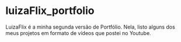 # luizaFlix_portfolio
 LuizaFlix é a minha segunda versão de Portfólio. Nela, listo alguns dos meus projetos em formato de vídeos que postei no Youtube.
